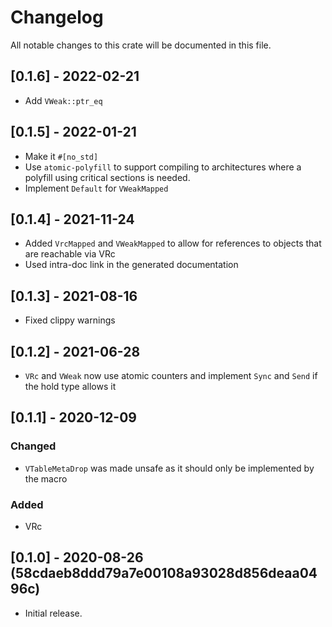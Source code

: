 # Changelog
All notable changes to this crate will be documented in this file.

## [0.1.6] - 2022-02-21

 - Add `VWeak::ptr_eq`

## [0.1.5] - 2022-01-21

 - Make it `#[no_std]`
 - Use `atomic-polyfill` to support compiling to architectures where a polyfill
   using critical sections is needed.
 - Implement `Default` for `VWeakMapped`

## [0.1.4] - 2021-11-24

 - Added `VrcMapped` and `VWeakMapped` to allow for references to objects that are reachable via VRc
 - Used intra-doc link in the generated documentation

## [0.1.3] - 2021-08-16

 - Fixed clippy warnings

## [0.1.2] - 2021-06-28

 - `VRc` and `VWeak` now use atomic counters and implement `Sync` and `Send` if the hold type allows it

## [0.1.1] - 2020-12-09

### Changed
 - `VTableMetaDrop` was made unsafe as it should only be implemented by the macro

### Added
 - VRc

## [0.1.0] - 2020-08-26 (58cdaeb8ddd79a7e00108a93028d856deaa0496c)
 - Initial release.
